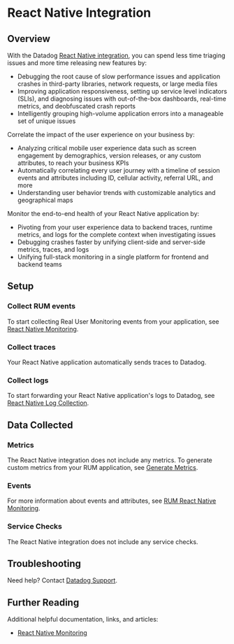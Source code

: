 # React Native Integration

## Overview

With the Datadog [React Native integration][1], you can spend less time triaging issues and more time releasing new features by:

- Debugging the root cause of slow performance issues and application crashes in third-party libraries, network requests, or large media files 
- Improving application responsiveness, setting up service level indicators (SLIs), and diagnosing issues with out-of-the-box dashboards, real-time metrics, and deobfuscated crash reports 
- Intelligently grouping high-volume application errors into a manageable set of unique issues

Correlate the impact of the user experience on your business by:

- Analyzing critical mobile user experience data such as screen engagement by demographics, version releases, or any custom attributes, to reach your business KPIs 
- Automatically correlating every user journey with a timeline of session events and attributes including ID, cellular activity, referral URL, and more 
- Understanding user behavior trends with customizable analytics and geographical maps

Monitor the end-to-end health of your React Native application by: 

- Pivoting from your user experience data to backend traces, runtime metrics, and logs for the complete context when investigating issues 
- Debugging crashes faster by unifying client-side and server-side metrics, traces, and logs
- Unifying full-stack monitoring in a single platform for frontend and backend teams

## Setup

### Collect RUM events 

To start collecting Real User Monitoring events from your application, see [React Native Monitoring][2]. 

### Collect traces 

Your React Native application automatically sends traces to Datadog.

### Collect logs 

To start forwarding your React Native application's logs to Datadog, see [React Native Log Collection][3].

## Data Collected

### Metrics

The React Native integration does not include any metrics. To generate custom metrics from your RUM application, see [Generate Metrics][4].

### Events 

For more information about events and attributes, see [RUM React Native Monitoring][5]. 

### Service Checks 

The React Native integration does not include any service checks.

## Troubleshooting

Need help? Contact [Datadog Support][6]. 

## Further Reading 

Additional helpful documentation, links, and articles: 

- [React Native Monitoring][7]

[1]: https://app.datadoghq.com/integrations/rum-react-native 
[2]: https://docs.datadoghq.com/real_user_monitoring/reactnative/#setup 
[3]: https://docs.datadoghq.com/real_user_monitoring/reactnative/#manual-instrumentation
[4]: https://docs.datadoghq.com/real_user_monitoring/generate_metrics 
[5]: https://docs.datadoghq.com/real_user_monitoring/reactnative/
[6]: https://docs.datadoghq.com/help/ 
[7]: https://docs.datadoghq.com/real_user_monitoring/reactnative/
